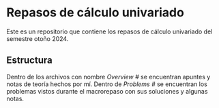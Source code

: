# Repasos de cálculo univariado
Este es un repositorio que contiene los repasos de cálculo univariado del semestre otoño 2024.

## Estructura
Dentro de los archivos con nombre *Overview #* se encuentran apuntes y notas de teoría hechos por mí. Dentro de *Problems #* se encuentran los problemas vistos durante el macrorepaso con sus soluciones y algunas notas. 
